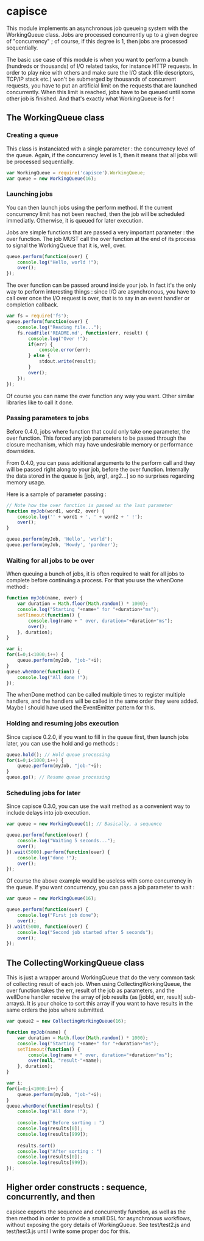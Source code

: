 capisce
=======

This module implements an asynchronous job queueing system with the WorkingQueue class. Jobs are processed concurrently up to a given degree of "concurrency" ; of course, if this degree is 1, then jobs are processed sequentially.

The basic use case of this module is when you want to perform a bunch (hundreds or thousands) of I/O related tasks, for instance HTTP requests. In order to play nice with others and make sure the I/O stack (file descriptors, TCP/IP stack etc.) won't be submerged by thousands of concurrent requests, you have to put an artificial limit on the requests that are launched concurrently. When this limit is reached, jobs have to be queued until some other job is finished. And that's exactly what WorkingQueue is for !

The WorkingQueue class
----------------------

### Creating a queue

This class is instanciated with a single parameter : the concurrency level of the queue. Again, if the concurrency level is 1, then it means that all jobs will be processed sequentially.

```javascript
var WorkingQueue = require('capisce').WorkingQueue;
var queue = new WorkingQueue(16);
```

### Launching jobs

You can then launch jobs using the perform method. If the current concurrency limit has not been reached, then the job will be scheduled immediatly. Otherwise, it is queued for later execution.

Jobs are simple functions that are passed a very important parameter : the over function. The job MUST call the over function at the end of its process to signal the WorkingQueue that it is, well, over.

```javascript
queue.perform(function(over) {
    console.log("Hello, world !");
    over();
});
```

The over function can be passed around inside your job. In fact it's the only way to perform interesting things : since I/O are asynchronous, you have to call over once the I/O request is over, that is to say in an event handler or completion callback.

```javascript
var fs = require('fs');
queue.perform(function(over) {
    console.log("Reading file...");
    fs.readFile('README.md', function(err, result) {
        console.log("Over !");
        if(err) {
            console.error(err);
        } else {
            stdout.write(result);
        }
        over();
    });
});
```

Of course you can name the over function any way you want. Other similar libraries like to call it done.

### Passing parameters to jobs

Before 0.4.0, jobs where function that could only take one parameter, the over function. This forced any job parameters to be passed through the closure mechanism, which may have undesirable memory or performance downsides.

From 0.4.0, you can pass additional arguments to the perform call and they will be passed right along to your job, before the over function. Internally the data stored in the queue is [job, arg1, arg2...] so no surprises regarding memory usage.

Here is a sample of parameter passing :

```javascript
// Note how the over function is passed as the last parameter
function myJob(word1, word2, over) {
    console.log('' + word1 + ', ' + word2 + ' !');
    over();
}

queue.perform(myJob, 'Hello', 'world');
queue.perform(myJob, 'Howdy', 'pardner');
```

### Waiting for all jobs to be over

When queuing a bunch of jobs, it is often required to wait for all jobs to complete before continuing a process. For that you use the whenDone method :

```javascript
function myJob(name, over) {
    var duration = Math.floor(Math.random() * 1000);
    console.log("Starting "+name+" for "+duration+"ms");
    setTimeout(function() {
        console.log(name + " over, duration="+duration+"ms");
        over();
    }, duration);
}

var i;
for(i=0;i<1000;i++) {
    queue.perform(myJob, "job-"+i);
}
queue.whenDone(function() {
    console.log("All done !");
});
```

The whenDone method can be called multiple times to register multiple handlers, and the handlers will be called in the same order they were added. Maybe I should have used the EventEmitter pattern for this.

### Holding and resuming jobs execution

Since capisce 0.2.0, if you want to fill in the queue first, then launch jobs later, you can use the hold and go methods :

```javascript
queue.hold(); // Hold queue processing
for(i=0;i<1000;i++) {
    queue.perform(myJob, "job-"+i);
}
queue.go(); // Resume queue processing
```

### Scheduling jobs for later

Since capisce 0.3.0, you can use the wait method as a convenient way to include delays into job execution.

```javascript
var queue = new WorkingQueue(1); // Basically, a sequence

queue.perform(function(over) {
    console.log("Waiting 5 seconds...");
    over();
}).wait(5000).perform(function(over) {
    console.log("done !");
    over();
});
```

Of course the above example would be useless with some concurrency in the queue. If you want concurrency, you can pass a job parameter to wait :

```javascript
var queue = new WorkingQueue(16);

queue.perform(function(over) {
    console.log("First job done");
    over();
}).wait(5000, function(over) {
    console.log("Second job started after 5 seconds");
    over();
});
```


The CollectingWorkingQueue class
--------------------------------

This is just a wrapper around WorkingQueue that do the very common task of collecting result of each job. When using CollectingWorkingQueue, the over function takes the err, result of the job as parameters, and the wellDone handler receive the array of job results (as [jobId, err, result] sub-arrays). It is your choice to sort this array if you want to have results in the same orders the jobs where submitted.

```javascript
var queue2 = new CollectingWorkingQueue(16);

function myJob(name) {
    var duration = Math.floor(Math.random() * 1000);
    console.log("Starting "+name+" for "+duration+"ms");
    setTimeout(function() {
        console.log(name + " over, duration="+duration+"ms");
        over(null, "result-"+name);
    }, duration);
}

var i;
for(i=0;i<1000;i++) {
    queue.perform(myJob, "job-"+i);
}
queue.whenDone(function(results) {
    console.log("All done !");
    
    console.log("Before sorting : ")
    console.log(results[0]);
    console.log(results[999]);
    
    results.sort()
    console.log("After sorting : ")
    console.log(results[0]);
    console.log(results[999]);
});
```

Higher order constructs : sequence, concurrently, and then
------------------------------------------------------

capisce exports the sequence and concurrently function, as well as the then method in order to provide a small DSL for asynchronous workflows, without exposing the gory details of WorkingQueue. See test/test2.js and test/test3.js until I write some proper doc for this.
